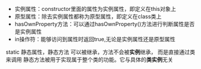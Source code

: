 - 实例属性：constructor里面的属性为实例属性，即定义在this对象上
- 原型属性：除去实例属性都称为原型属性，即定义在class类上
- hasOwnProperty方法：可以通过hasOwnProperty()方法进行判断属性是否是实例属性
- in操作符：能够访问到属性时返回true,无论是实例属性还是原型属性

static 静态属性，静态方法 可以被继承，方法不会被**实例**继承， 而是直接通过类来调用
静态方法被用于实现属于整个类的功能。它与具体的**类实例**无关
